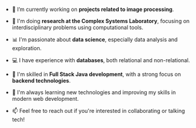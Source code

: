 <!--horizontal divider(gradiant)-->
<!--h1 without bottom border--
<div id="user-content-toc">
  <ul align="center">
    <summary><h1 style="display: inline-block">Hi 👋, I'm Evelyn</h1></summary>
  </ul>
</div>

<link href="https://fonts.googleapis.com/css2?family=Dancing+Script&display=swap" rel="stylesheet">

<h2 style="font-family: 'Dancing Script', cursive;">
  Confusion is part of Programming
</h2>


<!--Intro start-->
- 🔭 I’m currently working on **projects related to image processing**.

- 🧪 I'm doing **research at the Complex Systems Laboratory**, focusing on interdisciplinary problems using computational tools.

- 📊 I'm passionate about **data science**, especially data analysis and exploration.

- 💻 I have experience with **databases**, both relational and non-relational.

- 🧱 I'm skilled in **Full Stack Java development**, with a strong focus on **backend technologies**.

- 🌱 I'm always learning new technologies and improving my skills in modern web development.

- 📫 Feel free to reach out if you're interested in collaborating or talking tech!
<!--Intro end-->


